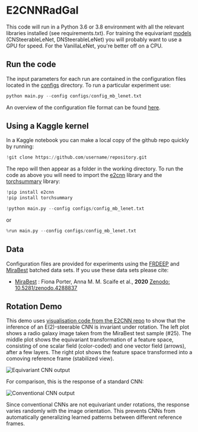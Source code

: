 # E2CNNRadGal

This code will run in a Python 3.6 or 3.8 environment with all the relevant libraries installed (see requirements.txt). For training the equivariant [models](./models.py) (CNSteerableLeNet, DNSteerableLeNet) you will probably want to use a GPU for speed. For the VanillaLeNet, you're better off on a CPU.

## Run the code

The input parameters for each run are contained in the configuration files located in the [configs](./configs) directory. To run a particular experiment use:

```python
python main.py --config configs/config_mb_lenet.txt
```
An overview of the configuration file format can be found [here](./configs/README.md).


## Using a Kaggle kernel

In a Kaggle notebook you can make a local copy of the github repo quickly by running:

```python
!git clone https://github.com/username/repository.git
```

The repo will then appear as a folder in the working directory. To run the code as above you will need to import the [e2cnn]() library and the [torchsummary]() library:

```python
!pip install e2cnn
!pip install torchsummary
```

```python
!python main.py --config configs/config_mb_lenet.txt
```

or

```python
%run main.py --config configs/config_mb_lenet.txt
```


## Data

Configuration files are provided for experiments using the [FRDEEP]() and [MiraBest]() batched data sets. If you use these data sets please cite:

* [MiraBest](https://zenodo.org/record/4288837#.X_XjDC-l3Aw) : Fiona Porter, Anna M. M. Scaife et al., **2020** [Zenodo: 10.5281/zenodo.4288837](https://zenodo.org/record/4288837#.X_XjDC-l3Aw)


## Rotation Demo 

This demo uses [visualisation code from the E2CNN repo](https://github.com/QUVA-Lab/e2cnn/blob/master/visualizations/animation.py) to show that the inference of an E(2)-steerable CNN is invariant under rotation. The left plot shows a radio galaxy image taken from the MiraBest test sample (#25). The middle plot shows the equivariant transformation of a feature space, consisting of one scalar field (color-coded) and one vector field (arrows), after a few layers. The right plot shows the feature space transformed into a comoving reference frame (stabilized view).

![Equivariant CNN output](https://github.com/as595/E2CNNRadGal/blob/main/visualisations/mbtest_25_mixed.gif)

For comparison, this is the response of a standard CNN:

![Conventional CNN output](https://github.com/as595/E2CNNRadGal/blob/main/visualisations/mbtest_25_scalar.gif)

Since conventional CNNs are not equivariant under rotations, the response varies randomly with the image orientation.
This prevents CNNs from automatically generalizing learned patterns between different reference frames.
